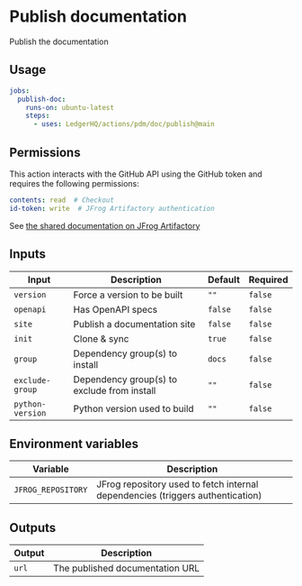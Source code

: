 # Publish documentation

Publish the documentation

## Usage

```yaml
jobs:
  publish-doc:
    runs-on: ubuntu-latest
    steps:
      - uses: LedgerHQ/actions/pdm/doc/publish@main
```

## Permissions

This action interacts with the GitHub API using the GitHub token and requires the following permissions:

```yaml
contents: read  # Checkout
id-token: write  # JFrog Artifactory authentication
```

See [the shared documentation on JFrog Artifactory](https://github.com/LedgerHQ/actions/tree/main/pdm#jfrog-artifactory)

## Inputs

| Input | Description | Default | Required |
|-------|-------------|---------|----------|
| `version` | Force a version to be built | `""` | `false` |
| `openapi` | Has OpenAPI specs | `false` | `false` |
| `site` | Publish a documentation site | `false` | `false` |
| `init` | Clone & sync | `true` | `false` |
| `group` | Dependency group(s) to install | `docs` | `false` |
| `exclude-group` | Dependency group(s) to exclude from install | `""` | `false` |
| `python-version` | Python version used to build | `""` | `false` |

## Environment variables

| Variable | Description |
|--------|-------------|
| `JFROG_REPOSITORY` | JFrog repository used to fetch internal dependencies (triggers authentication) |

## Outputs

| Output | Description |
|--------|-------------|
| `url` | The published documentation URL |
